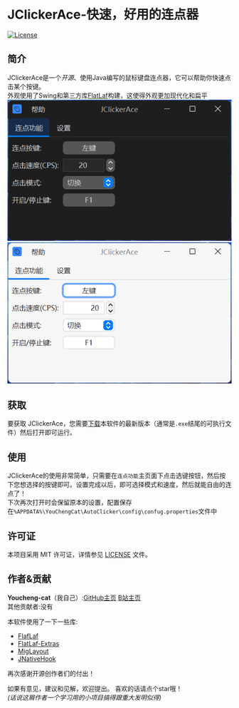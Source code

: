 # JClickerAce-快速，好用的连点器

[![License](https://img.shields.io/badge/License-MIT-yellow.svg)](LICENSE)

## 简介

JClickerAce是一个*开源*、使用Java编写的鼠标键盘连点器，它可以帮助你快速点击某个按键。  
外观使用了Swing和第三方库[FlatLaf](https://github.com/JFormDesigner/FlatLaf)构建，这使得外观更加现代化和扁平
![Dark](images/dark.png)![Light](images/light.png)

## 获取

要获取 JClickerAce，您需要[下载](https://github.com/Youcheng-cat/JClickerAce/releases)本软件的最新版本（通常是`.exe`结尾的可执行文件）然后打开即可运行。

## 使用

JClickerAce的使用非常简单，只需要在`连点功能`主页面下点击选键按钮，然后按下您想选择的按键即可。设置完成以后，即可选择模式和速度，然后就能自由的连点了！  
下次再次打开时会保留原本的设置，配置保存在`%APPDATA%\YouChengCat\AutoClicker\config\confug.properties`文件中

## 许可证

本项目采用 MIT 许可证，详情参见 [LICENSE](LICENSE) 文件。

## 作者&贡献

**Youcheng-cat**（我自己）:[GitHub主页](https://github.com/Youcheng-cat)  [B站主页](https://space.bilibili.com/1727948844)  
其他贡献者:没有

本软件使用了一下一些库:
* [FlafLaf](https://github.com/JFormDesigner/FlatLaf)
* [FlatLaf-Extras](https://github.com/JFormDesigner/FlatLaf)
* [MigLayout](https://github.com/mikaelgrev/miglayout)
* [JNativeHook](https://github.com/kwhat/jnativehook)

再次感谢开源创作者们的付出！

如果有意见，建议和见解，欢迎提出。
喜欢的话请点个star哦！  
_(话说这屑作者一个学习用的小项目搞得跟重大发明似得)_
